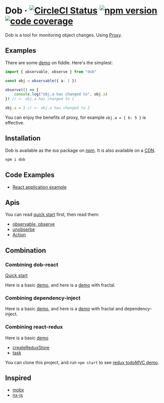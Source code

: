 # Dob &middot; [![CircleCI Status](https://img.shields.io/travis/ascoders/dob/master.svg?style=flat)](https://travis-ci.org/ascoders/dob) [![npm version](https://img.shields.io/npm/v/dob.svg?style=flat)](https://www.npmjs.com/package/dob) [![code coverage](https://img.shields.io/codecov/c/github/ascoders/dob/master.svg)](https://codecov.io/github/ascoders/dob)

Dob is a tool for monitoring object changes. Using [Proxy](https://developer.mozilla.org/en-US/docs/Web/JavaScript/Reference/Global_Objects/Proxy).

## Examples

There are some [demo](https://jsfiddle.net/1q772uL0/17/) on fiddle. Here's the simplest:

```typescript
import { observable, observe } from "dob"

const obj = observable({ a: 1 })

observe(() => {
    console.log("obj.a has changed to", obj.a)
}) // <· obj.a has changed to 1

obj.a = 2 // <· obj.a has changed to 2
```

You can enjoy the benefits of proxy, for example `obj.a = { b: 5 }` is effective.

## Installation

Dob is available as the `dob` package on [npm](https://www.npmjs.com/package/dob). It is also available on a [CDN](https://unpkg.com/dob@2.2.5/built/bundle.js).

```bash
npm i dob
```

## Code Examples

- [React application example](https://github.com/ascoders/dob-example)

## Apis

You can read [quick start](./docs/mutable-quick-start.md) first, then read them:

- [observable, observe](./docs/observable.md)
- [unobserbe](./docs/unobserve.md)
- [Action](./docs/action.md)

## Combination

### Combining dob-react

[Quick start](./docs/dob-react.md)

Here is a basic [demo](https://jsfiddle.net/yp90Lep9/20/), and here is a [demo](https://jsfiddle.net/g19ehhgu/9/) with fractal.

### Combining dependency-inject

Here is a basic [demo](https://jsfiddle.net/bmea0pat/21/), and here is a [demo](https://jsfiddle.net/ppt3ztx7/3/) with fractal and dependency-inject.

### Combining react-redux

Here is a basic [demo](https://jsfiddle.net/56saqqvw/7/)

- [createReduxStore](./docs/createReduxStore.md)
- [task](./docs/task.md)

You can clone this project, and run `npm start` to see [redux todoMVC demo](./src/demo/todo-mvc).

## Inspired

- [mobx](https://github.com/mobxjs/mobx)
- [nx-js](https://github.com/nx-js/observer-util)
